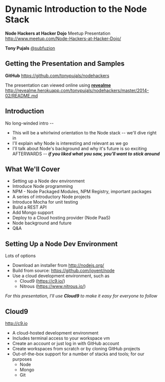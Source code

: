 <!-- revealme options
title: Node Hackers at Hacker Dojo - Dynamic Introduction to the Node stack
theme: default

transition: default
horizOnly: false
-->

Dynamic Introduction to the Node Stack
======================================

**Node Hackers at Hacker Dojo**
Meetup Presentation
http://www.meetup.com/Node-Hackers-at-Hacker-Dojo/

**Tony Pujals**
[@subfuzion](https://twitter.com/subfuzion)

Getting the Presentation and Samples
------------------------------------

**GitHub**
https://github.com/tonypujals/nodehackers

The presentation can viewed online using **[revealme](https://github.com/yanatan16/revealme)**
http://revealme.herokuapp.com/tonypujals/nodehackers/master/2014-02/README.md

Introduction
------------

No long-winded intro --

 * This will be a whirlwind orientation to the Node stack -- we'll dive right in
 * I'll explain why Node is interesting and relevant as we go
 * I'll talk about Node's background and why it's future is so exciting AFTERWARDS -- ***if you liked what you saw, you'll want to stick around***

What We'll Cover
----------------
 * Setting up a Node dev environment
 * Introduce Node programming
 * NPM - Node Packaged Modules, NPM Registry, important packages
 * A series of introductory Node projects
 * Introduce Mocha for unit testing
 * Build a REST API
 * Add Mongo support
 * Deploy to a Cloud hosting provider (Node PaaS)
 * Node background and future
 * Q&A


Setting Up a Node Dev Environment
---------------------------------

Lots of options

 * Download an installer from http://nodejs.org/
 * Build from source: https://github.com/joyent/node
 * Use a cloud development environment, such as
    * Cloud9 (https://c9.io/)
    * Nitrous (https://www.nitrous.io/)

*For this presentation, I'll use*  ***Cloud9***  *to make it easy for everyone to follow*

Cloud9
------

http://c9.io

 * A cloud-hosted development environment
 * Includes terminal access to your workspace vm
 * Create an account or just log in with GitHub account
 * Create workspaces from scratch or by cloning GitHub projects
 * Out-of-the-box support for a number of stacks and tools; for our purposes
   * Node
   * Mongo
   * Git
